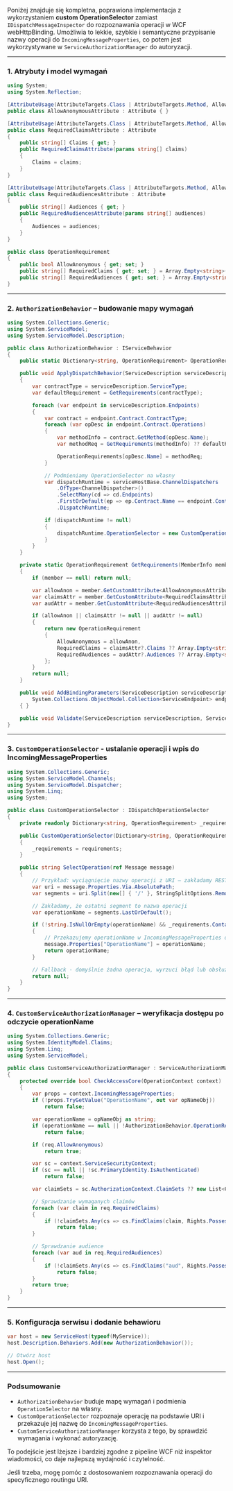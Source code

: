 
Poniżej znajduje się kompletna, poprawiona implementacja z wykorzystaniem **custom OperationSelector** zamiast `IDispatchMessageInspector` do rozpoznawania operacji w WCF webHttpBinding. Umożliwia to lekkie, szybkie i semantyczne przypisanie nazwy operacji do `IncomingMessageProperties`, co potem jest wykorzystywane w `ServiceAuthorizationManager` do autoryzacji.

***

### 1. Atrybuty i model wymagań

```csharp
using System;
using System.Reflection;

[AttributeUsage(AttributeTargets.Class | AttributeTargets.Method, AllowMultiple = false)]
public class AllowAnonymousAttribute : Attribute { }

[AttributeUsage(AttributeTargets.Class | AttributeTargets.Method, AllowMultiple = false)]
public class RequiredClaimsAttribute : Attribute
{
    public string[] Claims { get; }
    public RequiredClaimsAttribute(params string[] claims)
    {
        Claims = claims;
    }
}

[AttributeUsage(AttributeTargets.Class | AttributeTargets.Method, AllowMultiple = false)]
public class RequiredAudiencesAttribute : Attribute
{
    public string[] Audiences { get; }
    public RequiredAudiencesAttribute(params string[] audiences)
    {
        Audiences = audiences;
    }
}

public class OperationRequirement
{
    public bool AllowAnonymous { get; set; }
    public string[] RequiredClaims { get; set; } = Array.Empty<string>();
    public string[] RequiredAudiences { get; set; } = Array.Empty<string>();
}
```


***

### 2. `AuthorizationBehavior` – budowanie mapy wymagań

```csharp
using System.Collections.Generic;
using System.ServiceModel;
using System.ServiceModel.Description;

public class AuthorizationBehavior : IServiceBehavior
{
    public static Dictionary<string, OperationRequirement> OperationRequirements { get; private set; } = new();

    public void ApplyDispatchBehavior(ServiceDescription serviceDescription, ServiceHostBase serviceHostBase)
    {
        var contractType = serviceDescription.ServiceType;
        var defaultRequirement = GetRequirements(contractType);

        foreach (var endpoint in serviceDescription.Endpoints)
        {
            var contract = endpoint.Contract.ContractType;
            foreach (var opDesc in endpoint.Contract.Operations)
            {
                var methodInfo = contract.GetMethod(opDesc.Name);
                var methodReq = GetRequirements(methodInfo) ?? defaultRequirement;

                OperationRequirements[opDesc.Name] = methodReq;
            }

            // Podmieniamy OperationSelector na własny
            var dispatchRuntime = serviceHostBase.ChannelDispatchers
                .OfType<ChannelDispatcher>()
                .SelectMany(cd => cd.Endpoints)
                .FirstOrDefault(ep => ep.Contract.Name == endpoint.Contract.Name)?
                .DispatchRuntime;

            if (dispatchRuntime != null)
            {
                dispatchRuntime.OperationSelector = new CustomOperationSelector(OperationRequirements);
            }
        }
    }

    private static OperationRequirement GetRequirements(MemberInfo member)
    {
        if (member == null) return null;

        var allowAnon = member.GetCustomAttribute<AllowAnonymousAttribute>() != null;
        var claimsAttr = member.GetCustomAttribute<RequiredClaimsAttribute>();
        var audAttr = member.GetCustomAttribute<RequiredAudiencesAttribute>();

        if (allowAnon || claimsAttr != null || audAttr != null)
        {
            return new OperationRequirement
            {
                AllowAnonymous = allowAnon,
                RequiredClaims = claimsAttr?.Claims ?? Array.Empty<string>(),
                RequiredAudiences = audAttr?.Audiences ?? Array.Empty<string>()
            };
        }
        return null;
    }

    public void AddBindingParameters(ServiceDescription serviceDescription, ServiceHostBase serviceHostBase,
        System.Collections.ObjectModel.Collection<ServiceEndpoint> endpoints, System.ServiceModel.Channels.BindingParameterCollection bindingParameters)
    { }

    public void Validate(ServiceDescription serviceDescription, ServiceHostBase serviceHostBase) { }
}
```


***

### 3. `CustomOperationSelector` - ustalanie operacji i wpis do IncomingMessageProperties

```csharp
using System.Collections.Generic;
using System.ServiceModel.Channels;
using System.ServiceModel.Dispatcher;
using System.Linq;
using System;

public class CustomOperationSelector : IDispatchOperationSelector
{
    private readonly Dictionary<string, OperationRequirement> _requirements;

    public CustomOperationSelector(Dictionary<string, OperationRequirement> requirements)
    {
        _requirements = requirements;
    }

    public string SelectOperation(ref Message message)
    {
        // Przykład: wyciągnięcie nazwy operacji z URI — zakładamy REST z segmentem metody na końcu
        var uri = message.Properties.Via.AbsolutePath;
        var segments = uri.Split(new[] { '/' }, StringSplitOptions.RemoveEmptyEntries);

        // Zakładamy, że ostatni segment to nazwa operacji
        var operationName = segments.LastOrDefault();

        if (!string.IsNullOrEmpty(operationName) && _requirements.ContainsKey(operationName))
        {
            // Przekazujemy operationName w IncomingMessageProperties do AuthorizationManager
            message.Properties["OperationName"] = operationName;
            return operationName;
        }

        // Fallback - domyślnie żadna operacja, wyrzuci błąd lub obsłuży inaczej
        return null;
    }
}
```


***

### 4. `CustomServiceAuthorizationManager` – weryfikacja dostępu po odczycie operationName

```csharp
using System.Collections.Generic;
using System.IdentityModel.Claims;
using System.Linq;
using System.ServiceModel;

public class CustomServiceAuthorizationManager : ServiceAuthorizationManager
{
    protected override bool CheckAccessCore(OperationContext context)
    {
        var props = context.IncomingMessageProperties;
        if (!props.TryGetValue("OperationName", out var opNameObj))
            return false;

        var operationName = opNameObj as string;
        if (operationName == null || !AuthorizationBehavior.OperationRequirements.TryGetValue(operationName, out var req))
            return false;

        if (req.AllowAnonymous)
            return true;

        var sc = context.ServiceSecurityContext;
        if (sc == null || !sc.PrimaryIdentity.IsAuthenticated)
            return false;

        var claimSets = sc.AuthorizationContext.ClaimSets ?? new List<ClaimSet>();

        // Sprawdzanie wymaganych claimów
        foreach (var claim in req.RequiredClaims)
        {
            if (!claimSets.Any(cs => cs.FindClaims(claim, Rights.PossessProperty).Any()))
                return false;
        }

        // Sprawdzanie audience
        foreach (var aud in req.RequiredAudiences)
        {
            if (!claimSets.Any(cs => cs.FindClaims("aud", Rights.PossessProperty).Any(c => c.Resource.ToString() == aud)))
                return false;
        }
        return true;
    }
}
```


***

### 5. Konfiguracja serwisu i dodanie behawioru

```csharp
var host = new ServiceHost(typeof(MyService));
host.Description.Behaviors.Add(new AuthorizationBehavior());

// Otwórz host
host.Open();
```


***

### Podsumowanie

- `AuthorizationBehavior` buduje mapę wymagań i podmienia `OperationSelector` na własny.
- `CustomOperationSelector` rozpoznaje operację na podstawie URI i przekazuje jej nazwę do `IncomingMessageProperties`.
- `CustomServiceAuthorizationManager` korzysta z tego, by sprawdzić wymagania i wykonać autoryzację.

To podejście jest lżejsze i bardziej zgodne z pipeline WCF niż inspektor wiadomości, co daje najlepszą wydajność i czytelność.

Jeśli trzeba, mogę pomóc z dostosowaniem rozpoznawania operacji do specyficznego routingu URI.

